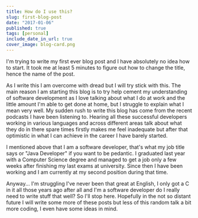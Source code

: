 ```yaml
---
title: How do I use this?
slug: first-blog-post
date: "2017-01-06"
published: true
tags: [personal]
include_date_in_url: true
cover_image: blog-card.png
---
```


I'm trying to write my first ever blog post and I have absolutely no idea how to start. It took me at least 5 minutes to figure out how to change the title, hence the name of the post.

As I write this I am overcome with dread but I will try stick with this. The main reason I am starting this blog is to try help cement my understanding of software development as I love talking about what I do at work and the little amount I'm able to get done at home, but I struggle to explain what I mean very well. My sudden rush to write this blog has come from the recent podcasts I have been listening to. Hearing all these successful developers working in various languages and across different areas talk about what they do in there spare times firstly makes me feel inadequate but after that optimistic in what I can achieve in the career I have barely started.

I mentioned above that I am a software developer, that's what my job title says or "Java Developer" if you want to be pedantic. I graduated last year with a Computer Science degree and managed to get a job only a few weeks after finishing my last exams at university. Since then I have been working and I am currently at my second position during that time.

Anyway... I'm struggling I've never been that great at English, I only got a C in it all those years ago after all and I'm a software developer do I really need to write stuff that well? So I'll stop here. Hopefully in the not so distant future I will write some more of these posts but less of this random talk a bit more coding, I even have some ideas in mind.

